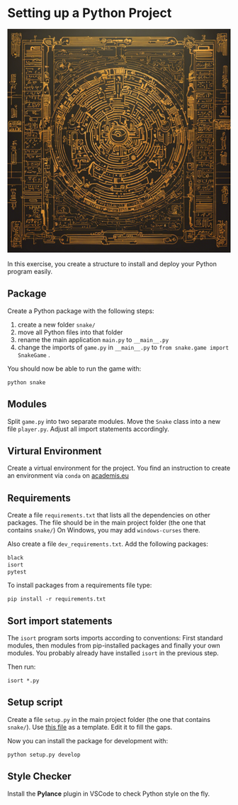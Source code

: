 
# Setting up a Python Project

![](packaging.png)

In this exercise, you create a structure to install and deploy your Python program easily.

## Package

Create a Python package with the following steps:

1. create a new folder `snake/`
2. move all Python files into that folder
3. rename the main application `main.py` to `__main__.py`
4. change the imports of `game.py` in `__main__.py` to `from snake.game import SnakeGame` .

You should now be able to run the game with:

    python snake

## Modules

Split `game.py` into two separate modules. 
Move the `Snake` class into a new file `player.py`.
Adjust all import statements accordingly.

## Virtural Environment

Create a virtual environment for the project.
You find an instruction to create an environment via `conda` on [academis.eu](http://www.academis.eu/software_engineering/virtualenv.html)

## Requirements

Create a file `requirements.txt` that lists all the dependencies on other packages.
The file should be in the main project folder (the one that contains `snake/`)
On Windows, you may add `windows-curses` there.

Also create a file `dev_requirements.txt`. Add the following packages:

    black
    isort
    pytest

To install packages from a requirements file type:

    pip install -r requirements.txt

## Sort import statements

The `isort` program sorts imports according to conventions:
First standard modules, then modules from pip-installed packages and finally your own modules.
You probably already have installed `isort` in the previous step.

Then run:

    isort *.py

## Setup script

Create a file `setup.py` in the main project folder (the one that contains `snake/`).
Use [this file](setup.py) as a template. Edit it to fill the gaps.

Now you can install the package for development with:

    python setup.py develop


## Style Checker

Install the **Pylance** plugin in VSCode to check Python style on the fly.
